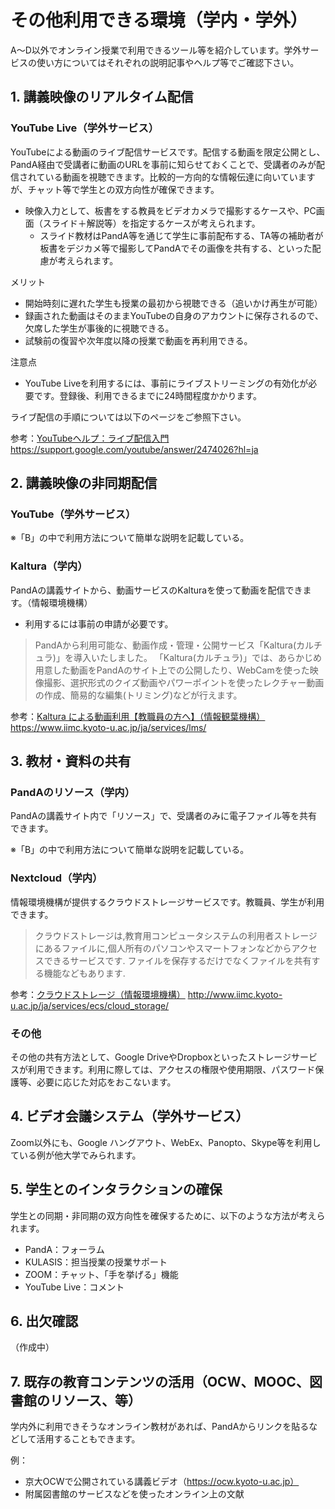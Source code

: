 
# その他利用できる環境（学内・学外）

A〜D以外でオンライン授業で利用できるツール等を紹介しています。学外サービスの使い方についてはそれぞれの説明記事やヘルプ等でご確認下さい。

## 1. 講義映像のリアルタイム配信

### YouTube Live（学外サービス）
YouTubeによる動画のライブ配信サービスです。配信する動画を限定公開とし、PandA経由で受講者に動画のURLを事前に知らせておくことで、受講者のみが配信されている動画を視聴できます。比較的一方向的な情報伝達に向いていますが、チャット等で学生との双方向性が確保できます。

- 映像入力として、板書をする教員をビデオカメラで撮影するケースや、PC画面（スライド＋解説等）を指定するケースが考えられます。
  - スライド教材はPandA等を通じて学生に事前配布する、TA等の補助者が板書をデジカメ等で撮影してPandAでその画像を共有する、といった配慮が考えられます。

メリット
 - 開始時刻に遅れた学生も授業の最初から視聴できる（追いかけ再生が可能）
 - 録画された動画はそのままYouTubeの自身のアカウントに保存されるので、欠席した学生が事後的に視聴できる。
 - 試験前の復習や次年度以降の授業で動画を再利用できる。

注意点
 - YouTube Liveを利用するには、事前にライブストリーミングの有効化が必要です。登録後、利用できるまでに24時間程度かかります。

ライブ配信の手順については以下のページをご参照下さい。

参考：[YouTubeヘルプ：ライブ配信入門](https://support.google.com/youtube/answer/2474026?hl=ja)
https://support.google.com/youtube/answer/2474026?hl=ja

## 2. 講義映像の非同期配信

### YouTube（学外サービス）

※「B」の中で利用方法について簡単な説明を記載している。

### Kaltura（学内）
PandAの講義サイトから、動画サービスのKalturaを使って動画を配信できます。（情報環境機構）
- 利用するには事前の申請が必要です。

> PandAから利用可能な、動画作成・管理・公開サービス「Kaltura(カルチュラ)」を導入いたしました。
> 「Kaltura(カルチュラ)」では、あらかじめ用意した動画をPandAのサイト上での公開したり、WebCamを使った映像撮影、選択形式のクイズ動画やパワーポイントを使ったレクチャー動画の作成、簡易的な編集(トリミング)などが行えます。

参考：[Kaltura による動画利用【教職員の方へ】（情報観葉機構）](https://www.iimc.kyoto-u.ac.jp/ja/services/lms/)
https://www.iimc.kyoto-u.ac.jp/ja/services/lms/

## 3. 教材・資料の共有

### PandAのリソース（学内）
PandAの講義サイト内で「リソース」で、受講者のみに電子ファイル等を共有できます。

※「B」の中で利用方法について簡単な説明を記載している。

### Nextcloud（学内）
情報環境機構が提供するクラウドストレージサービスです。教職員、学生が利用できます。

> クラウドストレージは,教育用コンピュータシステムの利用者ストレージにあるファイルに,個人所有のパソコンやスマートフォンなどからアクセスできるサービスです. ファイルを保存するだけでなくファイルを共有する機能などもあります.

参考：[クラウドストレージ（情報環境機構）](http://www.iimc.kyoto-u.ac.jp/ja/services/ecs/cloud_storage/)
http://www.iimc.kyoto-u.ac.jp/ja/services/ecs/cloud_storage/

### その他
その他の共有方法として、Google DriveやDropboxといったストレージサービスが利用できます。利用に際しては、アクセスの権限や使用期限、パスワード保護等、必要に応じた対応をおこないます。

## 4. ビデオ会議システム（学外サービス）
Zoom以外にも、Google ハングアウト、WebEx、Panopto、Skype等を利用している例が他大学でみられます。

## 5. 学生とのインタラクションの確保
学生との同期・非同期の双方向性を確保するために、以下のような方法が考えられます。

- PandA：フォーラム
- KULASIS：担当授業の授業サポート
- ZOOM：チャット、「手を挙げる」機能
- YouTube Live：コメント

## 6. 出欠確認
（作成中）

## 7. 既存の教育コンテンツの活用（OCW、MOOC、図書館のリソース、等）
学内外に利用できそうなオンライン教材があれば、PandAからリンクを貼るなどして活用することもできます。

例：
- 京大OCWで公開されている講義ビデオ（https://ocw.kyoto-u.ac.jp）
- 附属図書館のサービスなどを使ったオンライン上の文献


```python

```
